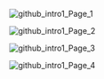 ![github_intro1_Page_1](https://user-images.githubusercontent.com/19624843/63884441-3145fa80-c9a4-11e9-9293-52f69bb3074a.png)

![github_intro1_Page_2](https://user-images.githubusercontent.com/19624843/63884449-33a85480-c9a4-11e9-8309-4e17769666c6.png)

![github_intro1_Page_3](https://user-images.githubusercontent.com/19624843/63884455-360aae80-c9a4-11e9-8434-5949f760cf3a.png)

![github_intro1_Page_4](https://user-images.githubusercontent.com/19624843/63884465-39059f00-c9a4-11e9-9a6a-2479fa619d11.png)
